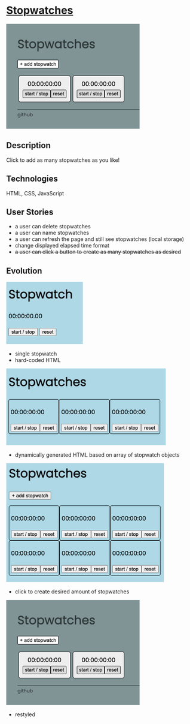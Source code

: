 # [Stopwatches](https://stopwatches.netlify.app/)

![thumbnail](./github_images/v4.png)

## Description

Click to add as many stopwatches as you like!

## Technologies

HTML, CSS, JavaScript

## User Stories

- a user can delete stopwatches
- a user can name stopwatches
- a user can refresh the page and still see stopwatches (local storage)
- change displayed elapsed time format
- ~~a user can click a button to create as many stopwatches as desired~~

## Evolution

![version 1](./github_images/v1.png)

- single stopwatch
- hard-coded HTML

![version 2](./github_images/v2.png)

- dynamically generated HTML based on array of stopwatch objects

![version 3](./github_images/v3.png)

- click to create desired amount of stopwatches

![version 4](./github_images/v4.png)

- restyled
